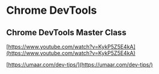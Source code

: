 # Chrome DevTools

## Chrome DevTools Master Class 

[https://www.youtube.com/watch?v=KykP5Z5E4kA](https://www.youtube.com/watch?v=KykP5Z5E4kA)

[https://umaar.com/dev-tips/](https://umaar.com/dev-tips/)



